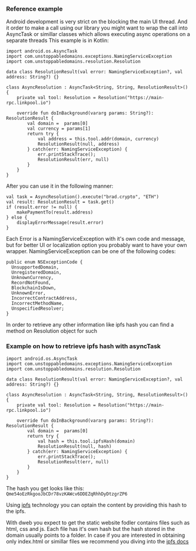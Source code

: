 ### Reference example
Android development is very strict on the blocking the main UI thread.
And it order to make a call using our library you might want to wrap the call into AsyncTask or simillar classes which allows executing async operations on a separate threads
This example is in Kotlin:
```
import android.os.AsyncTask
import com.unstoppabledomains.exceptions.NamingServiceException
import com.unstoppabledomains.resolution.Resolution

data class ResolutionResult(val error: NamingServiceException?, val address: String?) {}

class AsyncResolution : AsyncTask<String, String, ResolutionResult>() {
    private val tool: Resolution = Resolution("https://main-rpc.linkpool.io")

    override fun doInBackground(vararg params: String?): ResolutionResult {
        val domain =  params[0]
        val currency = params[1]
        return try {
            val address = this.tool.addr(domain, currency)
            ResolutionResult(null, address)
        } catch(err: NamingServiceException) {
            err.printStackTrace();
            ResolutionResult(err, null)
        }
    }
}
```
After you can use it in the following manner: 
```
val task = AsyncResolution().execute("brad.crypto", "ETH")
val result: ResolutionResult = task.get()
if (result.error != null) {
    makePaymentTo(result.address)
} else {
    displayErrorMessage(result.error)
}
```

Each Error is a NamingServiceException with it's own code and message, but for better UI or localization option you probably want to have your own wrapper.
NamingServiceException can be one of the following codes:

```
public enum NSExceptionCode {
  UnsupportedDomain,
  UnregisteredDomain,
  UnknownCurrency,
  RecordNotFound,
  BlockchainIsDown,
  UnknownError,
  IncorrectContractAddress,
  IncorrectMethodName,
  UnspecifiedResolver;
}
```


In order to retrieve any other information like ipfs hash you can find a method on Resolution object for such
### Example on how to retrieve ipfs hash with asyncTask

```
import android.os.AsyncTask
import com.unstoppabledomains.exceptions.NamingServiceException
import com.unstoppabledomains.resolution.Resolution

data class ResolutionResult(val error: NamingServiceException?, val address: String?) {}

class AsyncResolution : AsyncTask<String, String, ResolutionResult>() {
    private val tool: Resolution = Resolution("https://main-rpc.linkpool.io")

    override fun doInBackground(vararg params: String?): ResolutionResult {
        val domain =  params[0]
        return try {
            val hash = this.tool.ipfsHash(domain)
            ResolutionResult(null, hash)
        } catch(err: NamingServiceException) {
            err.printStackTrace();
            ResolutionResult(err, null)
        }
    }
}
```

The hash you get looks like this: `Qme54oEzRkgooJbCDr78vzKAWcv6DDEZqRhhDyDtzgrZP6`

Using [ipfs](https://ipfs.io) technology you can optain the content by providing this hash to the ipfs.

With dweb you expect to get the static website fodler contains files such as html, css and js.
Each file has it's own hash but the hash stored in the domain usually points to a folder. 
In case if you are interested in obtaining only index.html or simillar files
we recommend you diving into the [ipfs docs](https://docs.ipfs.io/)

